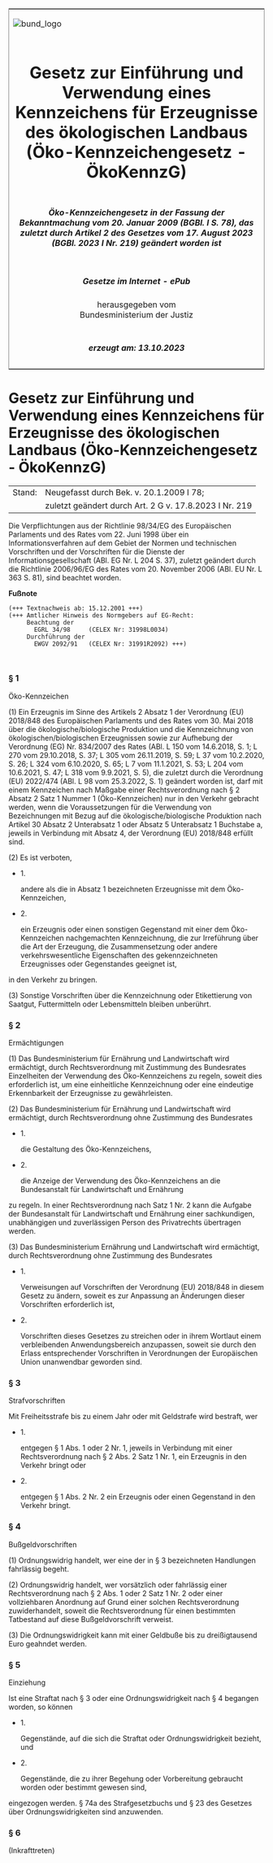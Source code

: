 <span id="DECKBLATT.html"></span>

<table border="0" frame="border" width="100%">

<tr valign="top">

<td align="left">

![bund\_logo](BfJ_2021_Web_de_de.gif)

</td>

<td align="right">

 

</td>

</tr>

<tr align="center" valign="middle">

<td colspan="2">

# Gesetz zur Einführung und Verwendung eines Kennzeichens für Erzeugnisse des ökologischen Landbaus (Öko-Kennzeichengesetz - ÖkoKennzG)

</td>

</tr>

<tr align="center" valign="middle">

<td colspan="2">

##### Öko-Kennzeichengesetz in der Fassung der Bekanntmachung vom 20. Januar 2009 (BGBl. I S. 78), das zuletzt durch Artikel 2 des Gesetzes vom 17. August 2023 (BGBl. 2023 I Nr. 219) geändert worden ist

</td>

</tr>

<tr align="center" valign="middle">

<td colspan="2">

  
  

##### Gesetze im Internet - ePub  
  
herausgegeben vom  
Bundesministerium der Justiz

</td>

</tr>

<tr align="center" valign="bottom">

<td colspan="2">

  
  

##### erzeugt am: 13.10.2023

</td>

</tr>

</table>

<span id="BJNR344100001.html"></span>

# Gesetz zur Einführung und Verwendung eines Kennzeichens für Erzeugnisse des ökologischen Landbaus (Öko-Kennzeichengesetz - ÖkoKennzG)

<div>

<div class="jnhtml">

|        |                                                        |
| ------ | ------------------------------------------------------ |
| Stand: | Neugefasst durch Bek. v. 20.1.2009 I 78;               |
|        | zuletzt geändert durch Art. 2 G v. 17.8.2023 I Nr. 219 |

</div>

</div>

<div>

<div class="jnhtml">

<div>

<div class="jurAbsatz">

Die Verpflichtungen aus der Richtlinie 98/34/EG des Europäischen
Parlaments und des Rates vom 22. Juni 1998 über ein
Informationsverfahren auf dem Gebiet der Normen und technischen
Vorschriften und der Vorschriften für die Dienste der
Informationsgesellschaft (ABl. EG Nr. L 204 S. 37), zuletzt geändert
durch die Richtlinie 2006/96/EG des Rates vom 20. November 2006 (ABl. EU
Nr. L 363 S. 81), sind beachtet worden.

</div>

</div>

</div>

</div>

<div>

  
**Fußnote**

<div class="jnhtml">

<div>

<div class="jurAbsatz">

  

``` 
(+++ Textnachweis ab: 15.12.2001 +++)
(+++ Amtlicher Hinweis des Normgebers auf EG-Recht:
     Beachtung der
       EGRL 34/98     (CELEX Nr: 31998L0034) 
     Durchführung der
       EWGV 2092/91   (CELEX Nr: 31991R2092) +++)

 
```

</div>

</div>

</div>

</div>

<span id="BJNR344100001BJNE000104119.html"></span>

### § 1  
Öko-Kennzeichen

<div>

<div class="jnhtml">

<div>

<div class="jurAbsatz">

(1) Ein Erzeugnis im Sinne des Artikels 2 Absatz 1 der Verordnung (EU)
2018/848 des Europäischen Parlaments und des Rates vom 30. Mai 2018 über
die ökologische/biologische Produktion und die Kennzeichnung von
ökologischen/biologischen Erzeugnissen sowie zur Aufhebung der
Verordnung (EG) Nr. 834/2007 des Rates (ABl. L 150 vom 14.6.2018, S. 1;
L 270 vom 29.10.2018, S. 37; L 305 vom 26.11.2019, S. 59; L 37 vom
10.2.2020, S. 26; L 324 vom 6.10.2020, S. 65; L 7 vom 11.1.2021, S. 53;
L 204 vom 10.6.2021, S. 47; L 318 vom 9.9.2021, S. 5), die zuletzt durch
die Verordnung (EU) 2022/474 (ABl. L 98 vom 25.3.2022, S. 1) geändert
worden ist, darf mit einem Kennzeichen nach Maßgabe einer
Rechtsverordnung nach § 2 Absatz 2 Satz 1 Nummer 1 (Öko-Kennzeichen) nur
in den Verkehr gebracht werden, wenn die Voraussetzungen für die
Verwendung von Bezeichnungen mit Bezug auf die ökologische/biologische
Produktion nach Artikel 30 Absatz 2 Unterabsatz 1 oder Absatz 5
Unterabsatz 1 Buchstabe a, jeweils in Verbindung mit Absatz 4, der
Verordnung (EU) 2018/848 erfüllt sind.

</div>

<div class="jurAbsatz">

(2) Es ist verboten,

  - 1\.
    
    <div style="">
    
    andere als die in Absatz 1 bezeichneten Erzeugnisse mit dem
    Öko-Kennzeichen,
    
    </div>

  - 2\.
    
    <div style="">
    
    ein Erzeugnis oder einen sonstigen Gegenstand mit einer dem
    Öko-Kennzeichen nachgemachten Kennzeichnung, die zur Irreführung
    über die Art der Erzeugung, die Zusammensetzung oder andere
    verkehrswesentliche Eigenschaften des gekennzeichneten Erzeugnisses
    oder Gegenstandes geeignet ist,
    
    </div>

in den Verkehr zu bringen.

</div>

<div class="jurAbsatz">

(3) Sonstige Vorschriften über die Kennzeichnung oder Etikettierung von
Saatgut, Futtermitteln oder Lebensmitteln bleiben unberührt.

</div>

</div>

</div>

</div>

<span id="BJNR344100001BJNE000206119.html"></span>

### § 2  
Ermächtigungen

<div>

<div class="jnhtml">

<div>

<div class="jurAbsatz">

(1) Das Bundesministerium für Ernährung und Landwirtschaft wird
ermächtigt, durch Rechtsverordnung mit Zustimmung des Bundesrates
Einzelheiten der Verwendung des Öko-Kennzeichens zu regeln, soweit dies
erforderlich ist, um eine einheitliche Kennzeichnung oder eine
eindeutige Erkennbarkeit der Erzeugnisse zu gewährleisten.

</div>

<div class="jurAbsatz">

(2) Das Bundesministerium für Ernährung und Landwirtschaft wird
ermächtigt, durch Rechtsverordnung ohne Zustimmung des Bundesrates

  - 1\.
    
    <div style="">
    
    die Gestaltung des Öko-Kennzeichens,
    
    </div>

  - 2\.
    
    <div style="">
    
    die Anzeige der Verwendung des Öko-Kennzeichens an die Bundesanstalt
    für Landwirtschaft und Ernährung
    
    </div>

zu regeln. In einer Rechtsverordnung nach Satz 1 Nr. 2 kann die Aufgabe
der Bundesanstalt für Landwirtschaft und Ernährung einer sachkundigen,
unabhängigen und zuverlässigen Person des Privatrechts übertragen
werden.

</div>

<div class="jurAbsatz">

(3) Das Bundesministerium Ernährung und Landwirtschaft wird ermächtigt,
durch Rechtsverordnung ohne Zustimmung des Bundesrates

  - 1\.
    
    <div style="">
    
    Verweisungen auf Vorschriften der Verordnung (EU) 2018/848 in diesem
    Gesetz zu ändern, soweit es zur Anpassung an Änderungen dieser
    Vorschriften erforderlich ist,
    
    </div>

  - 2\.
    
    <div style="">
    
    Vorschriften dieses Gesetzes zu streichen oder in ihrem Wortlaut
    einem verbleibenden Anwendungsbereich anzupassen, soweit sie durch
    den Erlass entsprechender Vorschriften in Verordnungen der
    Europäischen Union unanwendbar geworden sind.
    
    </div>

</div>

</div>

</div>

</div>

<span id="BJNR344100001BJNE000302377.html"></span>

### § 3  
Strafvorschriften

<div>

<div class="jnhtml">

<div>

<div class="jurAbsatz">

Mit Freiheitsstrafe bis zu einem Jahr oder mit Geldstrafe wird bestraft,
wer

  - 1\.
    
    <div style="">
    
    entgegen § 1 Abs. 1 oder 2 Nr. 1, jeweils in Verbindung mit einer
    Rechtsverordnung nach § 2 Abs. 2 Satz 1 Nr. 1, ein Erzeugnis in den
    Verkehr bringt oder
    
    </div>

  - 2\.
    
    <div style="">
    
    entgegen § 1 Abs. 2 Nr. 2 ein Erzeugnis oder einen Gegenstand in den
    Verkehr bringt.
    
    </div>

</div>

</div>

</div>

</div>

<span id="BJNR344100001BJNE000402377.html"></span>

### § 4  
Bußgeldvorschriften

<div>

<div class="jnhtml">

<div>

<div class="jurAbsatz">

(1) Ordnungswidrig handelt, wer eine der in § 3 bezeichneten Handlungen
fahrlässig begeht.

</div>

<div class="jurAbsatz">

(2) Ordnungswidrig handelt, wer vorsätzlich oder fahrlässig einer
Rechtsverordnung nach § 2 Abs. 1 oder 2 Satz 1 Nr. 2 oder einer
vollziehbaren Anordnung auf Grund einer solchen Rechtsverordnung
zuwiderhandelt, soweit die Rechtsverordnung für einen bestimmten
Tatbestand auf diese Bußgeldvorschrift verweist.

</div>

<div class="jurAbsatz">

(3) Die Ordnungswidrigkeit kann mit einer Geldbuße bis zu dreißigtausend
Euro geahndet werden.

</div>

</div>

</div>

</div>

<span id="BJNR344100001BJNE000501377.html"></span>

### § 5  
Einziehung

<div>

<div class="jnhtml">

<div>

<div class="jurAbsatz">

Ist eine Straftat nach § 3 oder eine Ordnungswidrigkeit nach § 4
begangen worden, so können

  - 1\.
    
    <div style="">
    
    Gegenstände, auf die sich die Straftat oder Ordnungswidrigkeit
    bezieht, und
    
    </div>

  - 2\.
    
    <div style="">
    
    Gegenstände, die zu ihrer Begehung oder Vorbereitung gebraucht
    worden oder bestimmt gewesen sind,
    
    </div>

eingezogen werden. § 74a des Strafgesetzbuchs und § 23 des Gesetzes über
Ordnungswidrigkeiten sind anzuwenden.

</div>

</div>

</div>

</div>

<span id="BJNR344100001BJNE000601377.html"></span>

### § 6  
(Inkrafttreten)
